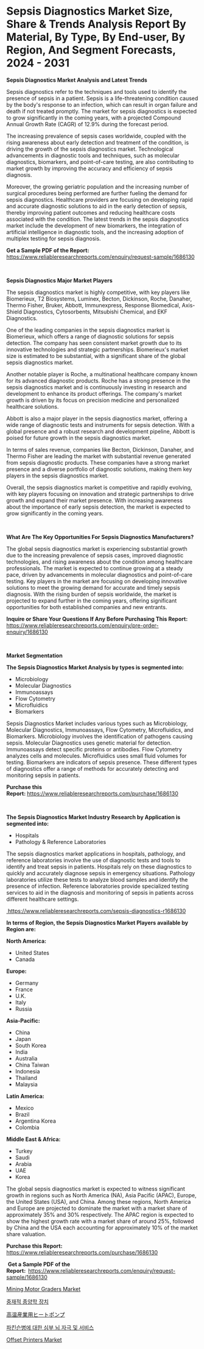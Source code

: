 <p><h1>Sepsis Diagnostics Market Size, Share & Trends Analysis Report By Material, By Type, By End-user, By Region, And Segment Forecasts, 2024 - 2031</h1></p><p><strong>Sepsis Diagnostics Market Analysis and Latest Trends</strong></p>
<p><p>Sepsis diagnostics refer to the techniques and tools used to identify the presence of sepsis in a patient. Sepsis is a life-threatening condition caused by the body's response to an infection, which can result in organ failure and death if not treated promptly. The market for sepsis diagnostics is expected to grow significantly in the coming years, with a projected Compound Annual Growth Rate (CAGR) of 12.9% during the forecast period.</p><p>The increasing prevalence of sepsis cases worldwide, coupled with the rising awareness about early detection and treatment of the condition, is driving the growth of the sepsis diagnostics market. Technological advancements in diagnostic tools and techniques, such as molecular diagnostics, biomarkers, and point-of-care testing, are also contributing to market growth by improving the accuracy and efficiency of sepsis diagnosis.</p><p>Moreover, the growing geriatric population and the increasing number of surgical procedures being performed are further fueling the demand for sepsis diagnostics. Healthcare providers are focusing on developing rapid and accurate diagnostic solutions to aid in the early detection of sepsis, thereby improving patient outcomes and reducing healthcare costs associated with the condition. The latest trends in the sepsis diagnostics market include the development of new biomarkers, the integration of artificial intelligence in diagnostic tools, and the increasing adoption of multiplex testing for sepsis diagnosis.</p></p>
<p><strong>Get a Sample PDF of the Report:&nbsp;</strong> <a href="https://www.reliableresearchreports.com/enquiry/request-sample/1686130">https://www.reliableresearchreports.com/enquiry/request-sample/1686130</a></p>
<p>&nbsp;</p>
<p><strong>Sepsis Diagnostics Major Market Players</strong></p>
<p><p>The sepsis diagnostics market is highly competitive, with key players like Biomerieux, T2 Biosystems, Luminex, Becton, Dickinson, Roche, Danaher, Thermo Fisher, Bruker, Abbott, Immunexpress, Response Biomedical, Axis-Shield Diagnostics, Cytosorbents, Mitsubishi Chemical, and EKF Diagnostics. </p><p>One of the leading companies in the sepsis diagnostics market is Biomerieux, which offers a range of diagnostic solutions for sepsis detection. The company has seen consistent market growth due to its innovative technologies and strategic partnerships. Biomerieux's market size is estimated to be substantial, with a significant share of the global sepsis diagnostics market.</p><p>Another notable player is Roche, a multinational healthcare company known for its advanced diagnostic products. Roche has a strong presence in the sepsis diagnostics market and is continuously investing in research and development to enhance its product offerings. The company's market growth is driven by its focus on precision medicine and personalized healthcare solutions.</p><p>Abbott is also a major player in the sepsis diagnostics market, offering a wide range of diagnostic tests and instruments for sepsis detection. With a global presence and a robust research and development pipeline, Abbott is poised for future growth in the sepsis diagnostics market.</p><p>In terms of sales revenue, companies like Becton, Dickinson, Danaher, and Thermo Fisher are leading the market with substantial revenue generated from sepsis diagnostic products. These companies have a strong market presence and a diverse portfolio of diagnostic solutions, making them key players in the sepsis diagnostics market.</p><p>Overall, the sepsis diagnostics market is competitive and rapidly evolving, with key players focusing on innovation and strategic partnerships to drive growth and expand their market presence. With increasing awareness about the importance of early sepsis detection, the market is expected to grow significantly in the coming years.</p></p>
<p>&nbsp;</p>
<p><strong>What Are The Key Opportunities For Sepsis Diagnostics Manufacturers?</strong></p>
<p><p>The global sepsis diagnostics market is experiencing substantial growth due to the increasing prevalence of sepsis cases, improved diagnostic technologies, and rising awareness about the condition among healthcare professionals. The market is expected to continue growing at a steady pace, driven by advancements in molecular diagnostics and point-of-care testing. Key players in the market are focusing on developing innovative solutions to meet the growing demand for accurate and timely sepsis diagnosis. With the rising burden of sepsis worldwide, the market is projected to expand further in the coming years, offering significant opportunities for both established companies and new entrants.</p></p>
<p><strong>Inquire or Share Your Questions If Any Before Purchasing This Report:</strong> <a href="https://www.reliableresearchreports.com/enquiry/pre-order-enquiry/1686130">https://www.reliableresearchreports.com/enquiry/pre-order-enquiry/1686130</a></p>
<p>&nbsp;</p>
<p><strong>Market Segmentation</strong></p>
<p><strong>The Sepsis Diagnostics Market Analysis by types is segmented into:</strong></p>
<p><ul><li>Microbiology</li><li>Molecular Diagnostics</li><li>Immunoassays</li><li>Flow Cytometry</li><li>Microfluidics</li><li>Biomarkers</li></ul></p>
<p><p>Sepsis Diagnostics Market includes various types such as Microbiology, Molecular Diagnostics, Immunoassays, Flow Cytometry, Microfluidics, and Biomarkers. Microbiology involves the identification of pathogens causing sepsis. Molecular Diagnostics uses genetic material for detection. Immunoassays detect specific proteins or antibodies. Flow Cytometry analyzes cells and molecules. Microfluidics uses small fluid volumes for testing. Biomarkers are indicators of sepsis presence. These different types of diagnostics offer a range of methods for accurately detecting and monitoring sepsis in patients.</p></p>
<p><strong>Purchase this Report:&nbsp;</strong><a href="https://www.reliableresearchreports.com/purchase/1686130">https://www.reliableresearchreports.com/purchase/1686130</a></p>
<p>&nbsp;</p>
<p><strong>The Sepsis Diagnostics Market Industry Research by Application is segmented into:</strong></p>
<p><ul><li>Hospitals</li><li>Pathology & Reference Laboratories</li></ul></p>
<p><p>The sepsis diagnostics market applications in hospitals, pathology, and reference laboratories involve the use of diagnostic tests and tools to identify and treat sepsis in patients. Hospitals rely on these diagnostics to quickly and accurately diagnose sepsis in emergency situations. Pathology laboratories utilize these tests to analyze blood samples and identify the presence of infection. Reference laboratories provide specialized testing services to aid in the diagnosis and monitoring of sepsis in patients across different healthcare settings.</p></p>
<p><a href="https://www.reliableresearchreports.com/sepsis-diagnostics-r1686130">&nbsp;https://www.reliableresearchreports.com/sepsis-diagnostics-r1686130</a></p>
<p><strong>In terms of Region, the Sepsis Diagnostics Market Players available by Region are:</strong></p>
<p>
    <p> <strong> North America: </strong>
        <ul>
            <li>United States</li>
            <li>Canada</li>
        </ul>
        </p> 
    <p> <strong> Europe: </strong>
        <ul>
            <li>Germany</li>
            <li>France</li>
            <li>U.K.</li>
            <li>Italy</li>
            <li>Russia</li>
        </ul>
        </p> 
    <p> <strong> Asia-Pacific: </strong>
        <ul>
            <li>China</li>
            <li>Japan</li>
            <li>South Korea</li>
            <li>India</li>
            <li>Australia</li>
            <li>China Taiwan</li>
            <li>Indonesia</li>
            <li>Thailand</li>
            <li>Malaysia</li>
        </ul>
        </p> 
    <p> <strong> Latin America: </strong>
        <ul>
            <li>Mexico</li>
            <li>Brazil</li>
            <li>Argentina Korea</li>
            <li>Colombia</li>
        </ul>
        </p> 
    <p> <strong> Middle East & Africa: </strong>
        <ul>
            <li>Turkey</li>
            <li>Saudi</li>
            <li>Arabia</li>
            <li>UAE</li>
            <li>Korea</li>
        </ul>
    </p>
    </p>
<p><p>The global sepsis diagnostics market is expected to witness significant growth in regions such as North America (NA), Asia Pacific (APAC), Europe, the United States (USA), and China. Among these regions, North America and Europe are projected to dominate the market with a market share of approximately 35% and 30% respectively. The APAC region is expected to show the highest growth rate with a market share of around 25%, followed by China and the USA each accounting for approximately 10% of the market share valuation.</p></p>
<p><strong>Purchase this Report: </strong><a href="https://www.reliableresearchreports.com/purchase/1686130">https://www.reliableresearchreports.com/purchase/1686130</a></p>
<p>&nbsp;<strong>Get a Sample PDF of the Report:&nbsp;&nbsp;</strong><a href="https://www.reliableresearchreports.com/enquiry/request-sample/1686130">https://www.reliableresearchreports.com/enquiry/request-sample/1686130</a></p>
<p><strong></strong></p>
<p><p><a href="https://github.com/susanjprice2023/Market-Research-Report-List-2/blob/main/mining-motor-graders-market.md">Mining Motor Graders Market</a></p><p><a href="https://github.com/idcefvhkdut6/Market-Research-Report-List-2/blob/main/7221158179271.md">중재적 종양학 장치</a></p><p><a href="https://github.com/DeonBoer2023/Market-Research-Report-List-1/blob/main/8686370166104.md">高温産業用ヒートポンプ</a></p><p><a href="https://github.com/vsap75a286l/Market-Research-Report-List-2/blob/main/8095407179272.md">파킨슨병에 대한 심부 뇌 자극 및 서비스</a></p><p><a href="https://github.com/nancykennedykellievqfqt2/Market-Research-Report-List-3/blob/main/offset-printers-market.md">Offset Printers Market</a></p></p>
